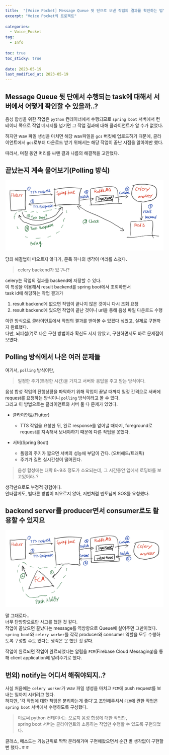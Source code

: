 ```yaml
---
title:  "[Voice Pocket] Message Queue 뒷 단으로 보낸 작업의 결과를 확인하는 법"
excerpt: "Voice Pocket의 프로젝트"

categories:
  - Voice_Pocket
tag:
  - Info

toc: true
toc_sticky: true

date: 2023-05-19
last_modified_at: 2023-05-19
---
```

## Message Queue 뒷 단에서 수행되는 task에 대해서 서버에서 어떻게 확인할 수 있을까..?
음성 합성을 위한 작업은 `python` 컨테이너에서 수행되므로 `spring boot` 서버에서 컨테이너 쪽으로 작업 메시지를 넘기면 그 작업 결과에 대해 클라이언트가 알 수가 없었다.  

하지만 wav 파일 생성을 마치면 해당 wav파일을 `gcs` 버킷에 업로드하기 때문에, 클라이언트에서 `gcs`로부터 다운로드 받기 위해서는 해당 작업이 끝난 시점을 알아야만 했다.  

따라서, 며칠 동안 머리를 싸맨 결과 나름의 해결책을 고안했다.  


## 끝났는지 계속 물어보기(Polling 방식)  
![image](/assets/images/Voice_Pocket/4-1.png)<br>

당최 해결법이 떠오르지 않다가, 문득 하나의 생각이 머리를 스쳤다.  

> celery backend가 있구나?  

celery는 작업의 결과를 backend에 저장할 수 있다.  
이 특성을 이용해서 result backend를 spring boot에서 조회하면서  
task id에 해당하는 작업 결과가  
1. result backend에 없으면 작업이 끝나지 않은 것이니 다시 조회 요청  
2. result backend에 있으면 작업이 끝난 것이니 url을 통해 음성 파일 다운로드 수행  

이런 방식으로 클라이언트에서 작업의 결과를 받아볼 수 있겠다 싶었고, 실제로 구현까지 완료했다.  
다만, 뇌피셜(?)로 나온 구현 방법이라 확신도 서지 않았고, 구현하면서도 바로 문제점이 보였다.  


## Polling 방식에서 나온 여러 문제들
여기서, `polling` 방식이란,  
> 일정한 주기(특정한 시간)을 가지고 서버와 응답을 주고 받는 방식이다.  

음성 합성 작업의 진행상황을 파악하기 위해 작업이 끝날 때까지 일정 간격으로 서버에 request를 요청하는 방식이니 `polling` 방식이라고 볼 수 있다.  
그리고 이 방법으로는 클라이언트와 서버 둘 다 문제가 있었다.  

- 클라이언트(Flutter)
    - TTS 작업을 요청한 뒤, 완료 response를 얻어낼 때까지, foreground로 request를 지속해서 보내야하기 때문에 다른 작업을 못했다.  

- 서버(Spring Boot)
    - 폴링의 주기가 짧으면 서버의 성능에 부담이 간다. (오버헤드/트래픽)
    - 주기가 길면 실시간성이 떨어진다.

> 음성 합성에는 대략 8~9초 정도가 소요되는데, 그 시간동안 앱에서 로딩바를 보고있어라..?  

생각만으로도 부정적 경험이다.  
안타깝게도, 별다른 방법이 떠오르지 않아, 저번처럼 멘토님께 SOS를 요청했다.  


## backend server를 producer면서 consumer로도 활용할 수 있지요
![image](/assets/images/Voice_Pocket/4-2.png)<br>

말 그대로다..  
너무 단방향으로만 사고를 했던 것 같다.  
작업이 끝났으면 끝났다는 message를 역방향으로 Queue에 실어주면 그만이었다.  
`spring boot`와 `celery worker`를 각각 producer와 consumer 역할을 모두 수행하도록 구성할 수도 있다는 생각은 못 했던 것 같다.  

작업이 완료되면 작업이 완료되었다는 알림을 `FCM`(Firebase Cloud Messaging)을 통해 client application에 알려주기로 했다.  

## 번외) notify는 어디서 해줘야되지..?  
사실 처음에는 `celery worker`가 wav 파일 생성을 마치고 `FCM`에 push request를 보내는 일까지 시키려고 했다.  
하지만, '각 작업에 대한 책임은 분리하는게 좋다'고 조언해주셔서 `FCM`에 관한 작업은 `spring boot` 서버에서 수행하도록 구성했다.  

> 이로써 python 컨테이너는 오로지 음성 합성에 대한 작업만,  
spring boot 서버는 클라이언트와 소통하는 작업만 수행할 수 있도록 구현되었다.  

클래스, 메소드는 기능단위로 딱딱 분리해가며 구현해왔으면서 순간 별 생각없이 구현할 뻔 했다..ㅎㅎ